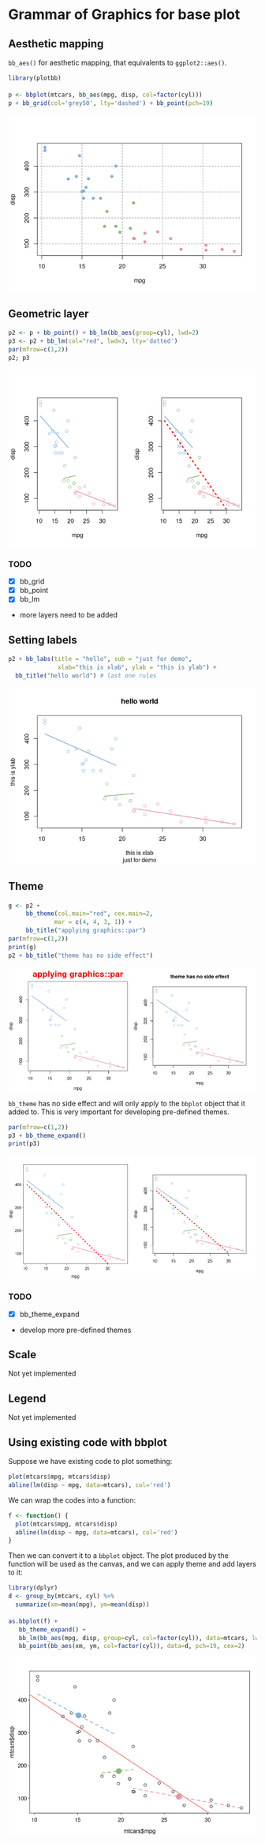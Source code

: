 <!-- README.md is generated from README.Rmd. Please edit that file -->

# Grammar of Graphics for base plot

## Aesthetic mapping

`bb_aes()` for aesthetic mapping, that equivalents to `ggplot2::aes()`.

``` r
library(plotbb)

p <- bbplot(mtcars, bb_aes(mpg, disp, col=factor(cyl)))
p + bb_grid(col='grey50', lty='dashed') + bb_point(pch=19)
```

![](README_files/figure-gfm/aes-1.png)<!-- -->

## Geometric layer

``` r
p2 <- p + bb_point() + bb_lm(bb_aes(group=cyl), lwd=2)
p3 <- p2 + bb_lm(col="red", lwd=3, lty='dotted')
par(mfrow=c(1,2))
p2; p3
```

![](README_files/figure-gfm/layer-1.png)<!-- -->

### TODO

  - [x] bb\_grid
  - [x] bb\_point
  - [x] bb\_lm
  - more layers need to be added

## Setting labels

``` r
p2 + bb_labs(title = "hello", sub = "just for demo",
              xlab="this is xlab", ylab = "this is ylab") +
  bb_title("hello world") # last one rules            
```

![](README_files/figure-gfm/labs-1.png)<!-- -->

## Theme

``` r
g <- p2 +
     bb_theme(col.main="red", cex.main=2,
             mar = c(4, 4, 3, 1)) +
     bb_title("applying graphics::par")
par(mfrow=c(1,2))
print(g)
p2 + bb_title("theme has no side effect")
```

![](README_files/figure-gfm/theme-1.png)<!-- -->

`bb_theme` has no side effect and will only apply to the `bbplot` object
that it added to. This is very important for developing pre-defined
themes.

``` r
par(mfrow=c(1,2))
p3 + bb_theme_expand()
print(p3)
```

![](README_files/figure-gfm/theme-expand-1.png)<!-- -->

### TODO

  - [x] bb\_theme\_expand
  - develop more pre-defined themes

## Scale

Not yet implemented

## Legend

Not yet implemented

## Using existing code with bbplot

Suppose we have existing code to plot something:

``` r
plot(mtcars$mpg, mtcars$disp)
abline(lm(disp ~ mpg, data=mtcars), col='red')
```

We can wrap the codes into a function:

``` r
f <- function() {
  plot(mtcars$mpg, mtcars$disp)
  abline(lm(disp ~ mpg, data=mtcars), col='red')
}
```

Then we can convert it to a `bbplot` object. The plot produced by the
function will be used as the canvas, and we can apply theme and add
layers to it:

``` r
library(dplyr)
d <- group_by(mtcars, cyl) %>%
  summarize(xm=mean(mpg), ym=mean(disp))

as.bbplot(f) +
   bb_theme_expand() +
   bb_lm(bb_aes(mpg, disp, group=cyl, col=factor(cyl)), data=mtcars, lwd=2, lty='dashed') +
   bb_point(bb_aes(xm, ym, col=factor(cyl)), data=d, pch=19, cex=2)
```

![](README_files/figure-gfm/base-1.png)<!-- -->
